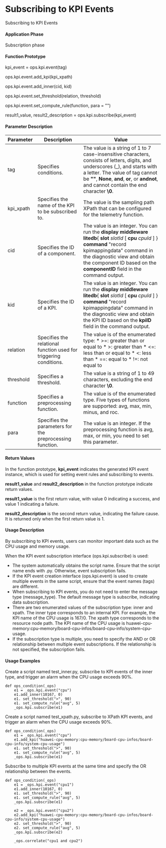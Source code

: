 Subscribing to KPI Events
=========================

Subscribing to KPI Events

#### Application Phase

Subscription phase


#### Function Prototype

kpi\_event = ops.kpi.event(tag)

ops.kpi.event.add\_kpi(kpi\_xpath)

ops.kpi.event.add\_inner(cid, kid)

ops.kpi.event.set\_threshold(relation, threshold)

ops.kpi.event.set\_compute\_rule(function, para = "")

result1\_value, result2\_description = ops.kpi.subscribe(kpi\_event)


#### Parameter Description

| Parameter | Description | Value |
| --- | --- | --- |
| tag | Specifies conditions. | The value is a string of 1 to 7 case-insensitive characters, consists of letters, digits, and underscores (\_), and starts with a letter. The value of tag cannot be **""**, **None**, **and**, **or**, or **andnot**, and cannot contain the end character **\0**. |
| kpi\_xpath | Specifies the name of the KPI to be subscribed to. | The value is the sampling path XPath that can be configured for the telemetry function. |
| cid | Specifies the ID of a component. | The value is an integer. You can run the **display middleware litedb**{ **slot** *slotId* [ **cpu** *cpuId* ] } **command** "record kpimappingdata" command in the diagnostic view and obtain the component ID based on the **componentID** field in the command output. |
| kid | Specifies the ID of a KPI. | The value is an integer. You can run the **display middleware litedb**{ **slot** *slotId* [ **cpu** *cpuId* ] } **command** "record kpimappingdata" command in the diagnostic view and obtain the KPI ID based on the **kpiID** field in the command output. |
| relation | Specifies the relational function used for triggering conditions. | The value is of the enumerated type:   * >=: greater than or equal to * >: greater than * <=: less than or equal to * <: less than * ==: equal to * !=: not equal to |
| threshold | Specifies a threshold. | The value is a string of 1 to 49 characters, excluding the end character **\0**. |
| function | Specifies a preprocessing function. | The value is of the enumerated type. Five types of functions are supported: avg, max, min, minus, and roc. |
| para | Specifies the parameters for the preprocessing function. | The value is an integer. If the preprocessing function is avg, max, or min, you need to set this parameter. |



#### Return Values

In the function prototype, **kpi\_event** indicates the generated KPI event instance, which is used for setting event rules and subscribing to events.

**result1\_value** and **result2\_description** in the function prototype indicate return values.

**result1\_value** is the first return value, with value 0 indicating a success, and value 1 indicating a failure.

**result2\_description** is the second return value, indicating the failure cause. It is returned only when the first return value is 1.


#### Usage Description

By subscribing to KPI events, users can monitor important data such as the CPU usage and memory usage.

When the KPI event subscription interface (ops.kpi.subscribe) is used:

* The system automatically obtains the script name. Ensure that the script name ends with .py. Otherwise, event subscription fails.
* If the KPI event creation interface (ops.kpi.event) is used to create multiple events in the same script, ensure that the event names (tags) are different.
* When subscribing to KPI events, you do not need to enter the message type (message\_type). The default message type is subscribe, indicating data subscription.
* There are two enumerated values of the subscription type: inner and xpath. The inner type corresponds to an internal KPI. For example, the KPI name of the CPU usage is 167/0. The xpath type corresponds to the resource node path. The KPI name of the CPU usage is huawei-cpu-memory:cpu-memory/board-cpu-infos/board-cpu-info/system-cpu-usage.
* If the subscription type is multiple, you need to specify the AND or OR relationship between multiple event subscriptions. If the relationship is not specified, the subscription fails.

#### Usage Examples

Create a script named test\_inner.py, subscribe to KPI events of the inner type, and trigger an alarm when the CPU usage exceeds 90%.

```
def ops_condition(_ops)
    e1 = _ops.kpi.event("cpu")
    e1.add_inner(10167, 0)
    e1. set_threshold(">", 90)
    e1. set_compute_rule("avg", 5)
    _ops.kpi.subscribe(e1)
```

Create a script named test\_xpath.py, subscribe to XPath KPI events, and trigger an alarm when the CPU usage exceeds 90%.

```
def ops_condition(_ops)
    e1 = _ops.kpi.event("cpu")
    e1.add_kpi("huawei-cpu-memory:cpu-memory/board-cpu-infos/board-cpu-info/system-cpu-usage")
    e1. set_threshold(">", 90)
    e1. set_compute_rule("avg", 5)
    _ops.kpi.subscribe(e1)
```

Subscribe to multiple KPI events at the same time and specify the OR relationship between the events.

```
def ops_condition(_ops)
    e1 = _ops.kpi.event("cpu1")
    e1.add_inner(10167, 0)
    e1. set_threshold(">", 90)
    e1. set_compute_rule("avg", 5)
    _ops.kpi.subscribe(e1)
 
    e2 = _ops.kpi.event("cpu2")
    e2.add_kpi("huawei-cpu-memory:cpu-memory/board-cpu-infos/board-cpu-info/system-cpu-usage")
    e2. set_threshold(">", 90)
    e2. set_compute_rule("avg", 5)
    _ops.kpi.subscribe(e2)
 
    _ops.correlate("cpu1 and cpu2")
```